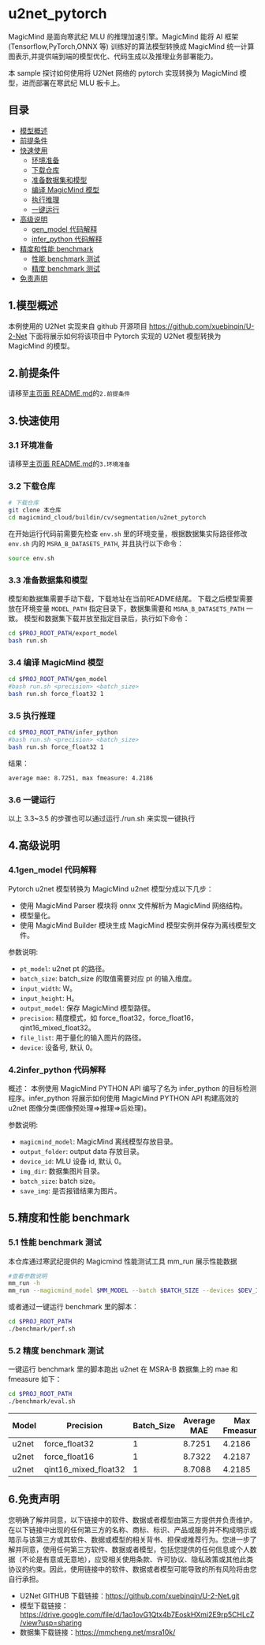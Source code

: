 # u2net_pytorch

MagicMind 是面向寒武纪 MLU 的推理加速引擎。MagicMind 能将 AI 框架(Tensorflow,PyTorch,ONNX 等) 训练好的算法模型转换成 MagicMind 统一计算图表示,并提供端到端的模型优化、代码生成以及推理业务部署能力。

本 sample 探讨如何使用将 U2Net 网络的 pytorch 实现转换为 MagicMind 模型，进而部署在寒武纪 MLU 板卡上。

## 目录

- [模型概述](#1模型概述)
- [前提条件](#2前提条件)
- [快速使用](#3快速使用)
  - [环境准备](#31-环境准备)
  - [下载仓库](#32-下载仓库)
  - [准备数据集和模型](#33-准备数据集和模型)
  - [编译 MagicMind 模型](#34-编译-magicmind-模型)
  - [执行推理](#35-执行推理)
  - [一键运行](#36-一键运行)
- [高级说明](#4高级说明)
  - [gen_model 代码解释](#41gen_model-代码解释)
  - [infer_python 代码解释](#42infer_python-代码解释)
- [精度和性能 benchmark](#5精度和性能-benchmark)
  - [性能 benchmark 测试](#51-性能-benchmark-测试)
  - [精度 benchmark 测试](#52-精度-benchmark-测试)
- [免责声明](#6免责声明)

## 1.模型概述

本例使用的 U2Net 实现来自 github 开源项目 https://github.com/xuebinqin/U-2-Net
下面将展示如何将该项目中 Pytorch 实现的 U2Net 模型转换为 MagicMind 的模型。

## 2.前提条件

请移至[主页面 README.md](../../../../README.md)的`2.前提条件`

## 3.快速使用

### 3.1 环境准备

请移至[主页面 README.md](../../../../README.md)的`3.环境准备`

### 3.2 下载仓库

```bash
# 下载仓库
git clone 本仓库
cd magicmind_cloud/buildin/cv/segmentation/u2net_pytorch
```

在开始运行代码前需要先检查 `env.sh` 里的环境变量，根据数据集实际路径修改 `env.sh` 内的 `MSRA_B_DATASETS_PATH`, 并且执行以下命令：

```bash
source env.sh
```

### 3.3 准备数据集和模型

模型和数据集需要手动下载，下载地址在当前README结尾。
下载之后模型需要放在环境变量 `MODEL_PATH` 指定目录下，数据集需要和 `MSRA_B_DATASETS_PATH` 一致。
模型和数据集下载并放至指定目录后，执行如下命令：

```bash
cd $PROJ_ROOT_PATH/export_model
bash run.sh
```

### 3.4 编译 MagicMind 模型

```bash
cd $PROJ_ROOT_PATH/gen_model
#bash run.sh <precision> <batch_size>
bash run.sh force_float32 1
```

### 3.5 执行推理

```bash
cd $PROJ_ROOT_PATH/infer_python
#bash run.sh <precision> <batch_size>
bash run.sh force_float32 1
```

结果：

```bash
average mae: 8.7251, max fmeasure: 4.2186
```

### 3.6 一键运行

以上 3.3~3.5 的步骤也可以通过运行./run.sh 来实现一键执行

## 4.高级说明

### 4.1gen_model 代码解释

Pytorch u2net 模型转换为 MagicMind u2net 模型分成以下几步：

- 使用 MagicMind Parser 模块将 onnx 文件解析为 MagicMind 网络结构。
- 模型量化。
- 使用 MagicMind Builder 模块生成 MagicMind 模型实例并保存为离线模型文件。

参数说明:

- `pt_model`: u2net pt 的路径。
- `batch_size`: batch_size 的取值需要对应 pt 的输入维度。
- `input_width`: W。
- `input_height`: H。
- `output_model`: 保存 MagicMind 模型路径。
- `precision`: 精度模式，如 force_float32，force_float16，qint16_mixed_float32。
- `file_list`: 用于量化的输入图片的路径。
- `device`: 设备号, 默认 0。

### 4.2infer_python 代码解释

概述：
本例使用 MagicMind PYTHON API 编写了名为 infer_python 的目标检测程序。infer_python 将展示如何使用 MagicMind PYTHON API 构建高效的 u2net 图像分类(图像预处理=>推理=>后处理)。

参数说明:

- `magicmind_model`: MagicMind 离线模型存放目录。
- `output_folder`: output data 存放目录。
- `device_id`: MLU 设备 id, 默认 0。
- `img_dir`: 数据集图片目录。
- `batch_size`: batch size。
- `save_img`: 是否报错结果为图片。

## 5.精度和性能 benchmark

### 5.1 性能 benchmark 测试

本仓库通过寒武纪提供的 Magicmind 性能测试工具 mm_run 展示性能数据

```bash
#查看参数说明
mm_run -h
mm_run --magicmind_model $MM_MODEL --batch $BATCH_SIZE --devices $DEV_ID --threads 1 --iterations 1000
```

或者通过一键运行 benchmark 里的脚本：

```bash
cd $PROJ_ROOT_PATH
./benchmark/perf.sh
```

### 5.2 精度 benchmark 测试

一键运行 benchmark 里的脚本跑出 u2net 在 MSRA-B 数据集上的 mae 和 fmeasure 如下：

```bash
cd $PROJ_ROOT_PATH
./benchmark/eval.sh
```

| Model | Precision           | Batch_Size | Average MAE | Max Fmeasure |
| ----- | -------------------- | ---------- | ----------- | ------------ |
| u2net | force_float32        | 1          | 8.7251      | 4.2186       |
| u2net | force_float16        | 1          | 8.7322      | 4.2187       |
| u2net | qint16_mixed_float32 | 1          | 8.7088      | 4.2185       |

## 6.免责声明

您明确了解并同意，以下链接中的软件、数据或者模型由第三方提供并负责维护。在以下链接中出现的任何第三方的名称、商标、标识、产品或服务并不构成明示或暗示与该第三方或其软件、数据或模型的相关背书、担保或推荐行为。您进一步了解并同意，使用任何第三方软件、数据或者模型，包括您提供的任何信息或个人数据（不论是有意或无意地），应受相关使用条款、许可协议、隐私政策或其他此类协议的约束。因此，使用链接中的软件、数据或者模型可能导致的所有风险将由您自行承担。

- U2Net GITHUB 下载链接：https://github.com/xuebinqin/U-2-Net.git
- 模型下载链接：https://drive.google.com/file/d/1ao1ovG1Qtx4b7EoskHXmi2E9rp5CHLcZ/view?usp=sharing
- 数据集下载链接：https://mmcheng.net/msra10k/
